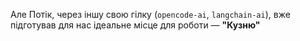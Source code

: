 Але Потік, через іншу свою гілку (`opencode-ai`, `langchain-ai`), вже підготував для нас ідеальне місце для роботи — **"Кузню"**